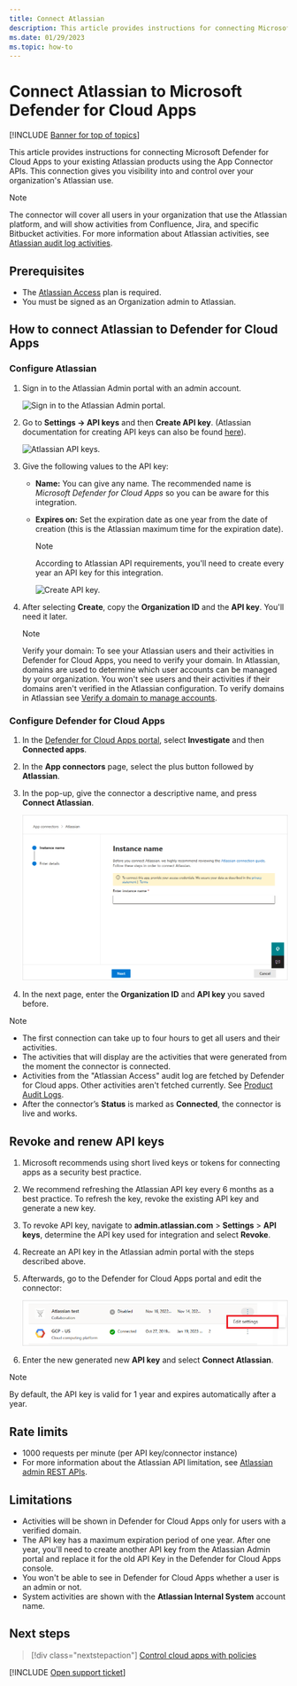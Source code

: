 ```yaml
---
title: Connect Atlassian
description: This article provides instructions for connecting Microsoft Defender for Cloud Apps to your existing Atlassian products using the App Connector APIs. 
ms.date: 01/29/2023
ms.topic: how-to
---
```

# Connect Atlassian to Microsoft Defender for Cloud Apps

[!INCLUDE [Banner for top of topics](includes/banner.md)]

This article provides instructions for connecting Microsoft Defender for Cloud Apps to your existing Atlassian products using the App Connector APIs. This connection gives you visibility into and control over your organization's Atlassian use.

>[!NOTE]
>The connector will cover all users in your organization that use the Atlassian platform, and will show activities from Confluence, Jira, and specific Bitbucket activities. For more information about Atlassian activities, see [Atlassian audit log activities](https://support.atlassian.com/security-and-access-policies/docs/track-organization-activities-from-the-audit-log/#Auditlogging-Accessauditlogactivities).

## Prerequisites

- The [Atlassian Access](https://www.atlassian.com/software/access#about-atlassian-access) plan is required.
- You must be signed as an Organization admin to Atlassian.

## How to connect Atlassian to Defender for Cloud Apps

### Configure Atlassian

1. Sign in to the Atlassian Admin portal with an admin account.

    ![Sign in to the  Atlassian Admin portal.](media/atlassian-sign-in.png)

1. Go to **Settings -> API keys** and then **Create API key**. (Atlassian documentation for creating API keys can also be found [here](https://support.atlassian.com/organization-administration/docs/manage-an-organization-with-the-admin-apis/)).

    ![Atlassian API keys.](media/atlassian-api-keys.png)

1. Give the following values to the API key:

    - **Name:** You can give any name. The recommended name is *Microsoft Defender for Cloud Apps* so you can be aware for this integration.
    - **Expires on:** Set the expiration date as one year from the date of creation (this is the Atlassian maximum time for the expiration date).

        >[!NOTE]
        >According to Atlassian API requirements, you'll need to create every year an API key for this integration.

        ![Create API key.](media/atlassian-create-api-key.png)

1. After selecting **Create**, copy the **Organization ID** and the **API key**. You'll need it later.

    >[!NOTE]
    >Verify your domain: To see your Atlassian users and their activities in Defender for Cloud Apps, you need to verify your domain. In Atlassian, domains are used to     determine which user accounts can be managed by your organization. You won't see users and their activities if their domains aren't verified in the Atlassian configuration.
    >To verify domains in Atlassian see [Verify a domain to manage accounts](https://support.atlassian.com/user-management/docs/verify-a-domain-to-manage-accounts/).

### Configure Defender for Cloud Apps

1. In the [Defender for Cloud Apps portal](https://portal.cloudappsecurity.com/), select **Investigate** and then **Connected apps**.

1. In the **App connectors** page, select the plus button followed by **Atlassian**.

1. In the pop-up, give the connector a descriptive name, and press **Connect Atlassian**.

    ![Connect Atlassian.](media/atlassian-connect.png)

1. In the next page, enter the **Organization ID** and **API key** you saved before.

>[!NOTE]
>
> - The first connection can take up to four hours to get all users and their activities.
> - The activities that will display are the activities that were generated from the moment the connector is connected.
> - Activities from the "Atlassian Access" audit log are fetched by Defender for Cloud apps. Other activities aren't fetched currently. See [Product Audit Logs](https://support.atlassian.com/security-and-access-policies/docs/track-organization-activities-from-the-audit-log/).
> - After the connector’s **Status** is marked as **Connected**, the connector is live and works.

## Revoke and renew API keys

1. Microsoft recommends using short lived keys or tokens for connecting apps as a security best practice.
1. We recommend refreshing the Atlassian API key every 6 months as a best practice. To refresh the key, revoke the existing API key and generate a new key.
1. To revoke API key, navigate to **admin.atlassian.com** > **Settings** > **API keys**, determine the API key used for integration and select **Revoke**.
1. Recreate an API key in the Atlassian admin portal with the steps described above.
1. Afterwards, go to the Defender for Cloud Apps portal and edit the connector:

    ![Edit connector.](media/atlassian-edit-connector.png)

1. Enter the new generated new **API key** and select **Connect Atlassian**.

>[!NOTE]
>
> By default, the API key is valid for 1 year and expires automatically after a year.

## Rate limits

- 1000 requests per minute (per API key/connector instance)
- For more information about the Atlassian API limitation, see [Atlassian admin REST APIs](https://developer.atlassian.com/cloud/admin/about/#about-the-cloud-admin-rest-apis).

## Limitations

- Activities will be shown in Defender for Cloud Apps only for users with a verified domain.
- The API key has a maximum expiration period of one year. After one year, you'll need to create another API key from the Atlassian Admin portal and replace it for the old API Key in the Defender for Cloud Apps console.
- You won't be able to see in Defender for Cloud Apps whether a user is an admin or not.
- System activities are shown with the **Atlassian Internal System** account name.

## Next steps

> [!div class="nextstepaction"]
> [Control cloud apps with policies](control-cloud-apps-with-policies.md)

[!INCLUDE [Open support ticket](includes/support.md)]
